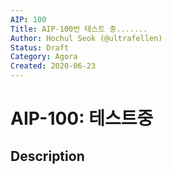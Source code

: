 ```yaml
---
AIP: 100
Title: AIP-100번 테스트 중.......
Author: Hochul Seok (@ultrafellen)
Status: Draft
Category: Agora
Created: 2020-06-23
---
```


# AIP-100: 테스트중

## Description
